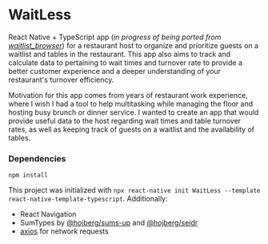 # WaitLess

React Native + TypeScript app (_in progress of being ported from [waitlist_browser](https://github.com/rotondozer/waitlist)_) for a restaurant host to organize and prioritize guests on a waitlist and tables in the restaurant. This app also aims to track and calculate data to pertaining to wait times and turnover rate to provide a better customer experience and a deeper understanding of your restaurant's turnover efficiency.

Motivation for this app comes from years of restaurant work experience, where I wish I had a tool to help multitasking while managing the floor and hosting busy brunch or dinner service. I wanted to create an app that would provide useful data to the host regarding wait times and table turnover rates, as well as keeping track of guests on a waitlist and the availability of tables.

### Dependencies

```
npm install
```

This project was initialized with `npx react-native init WaitLess --template react-native-template-typescript`.
Additionally:

- React Navigation
- SumTypes by [@hojberg/sums-up](https://github.com/hojberg/sums-up) and [@hojberg/seidr](https://github.com/hojberg/sums-up)
- [axios](https://github.com/axios/axios) for network requests
